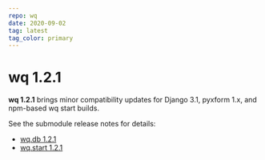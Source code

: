 ```yaml
---
repo: wq
date: 2020-09-02
tag: latest
tag_color: primary
---
```


# wq 1.2.1

**wq 1.2.1** brings minor compatibility updates for Django 3.1, pyxform 1.x, and npm-based wq start builds.

See the submodule release notes for details:
- [wq.db 1.2.1](./wq.db-1.2.1.md)
- [wq.start 1.2.1](./wq.create-1.2.1.md)
